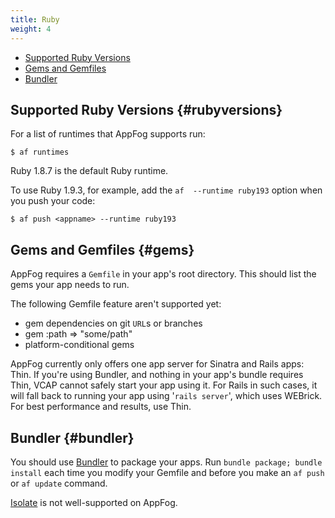```yaml
---
title: Ruby
weight: 4
---
```


* [Supported Ruby Versions](#rubyversions)
* [Gems and Gemfiles](#gems)
* [Bundler](#bundler)

## Supported Ruby Versions {#rubyversions}

For a list of runtimes that AppFog supports run:


    $ af runtimes

Ruby 1.8.7 is the default Ruby runtime.

To use Ruby 1.9.3, for example, add the `af  --runtime ruby193` option when you push your code:


    $ af push <appname> --runtime ruby193

## Gems and Gemfiles {#gems}

AppFog requires a `Gemfile` in your app's root directory. This should list the gems your app needs to run. 

The following Gemfile feature aren't supported yet: 

* gem dependencies on git `URL`s or branches
* gem :path => "some/path"
* platform-conditional gems

AppFog currently only offers one app server for Sinatra and Rails apps: Thin. If you're using Bundler, and nothing in your app's bundle requires Thin, VCAP cannot safely start your app using it. For Rails in such cases, it will fall back to running your app using '`rails server`', which uses WEBrick. For best performance and results, use Thin.

## Bundler {#bundler}

You should use [Bundler](http://gembundler.com/) to package your apps. Run `bundle package; bundle install` each time you modify your Gemfile and before you make an `af push` or `af update` command.

[Isolate](https://github.com/jbarnette/isolate) is not well-supported on AppFog.
